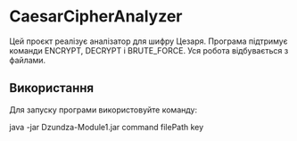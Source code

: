 # CaesarCipherAnalyzer

Цей проєкт реалізує аналізатор для шифру Цезаря. Програма підтримує команди ENCRYPT, DECRYPT і BRUTE_FORCE. Уся робота відбувається з файлами.

## Використання
Для запуску програми використовуйте команду:

java -jar Dzundza-Module1.jar command filePath key
